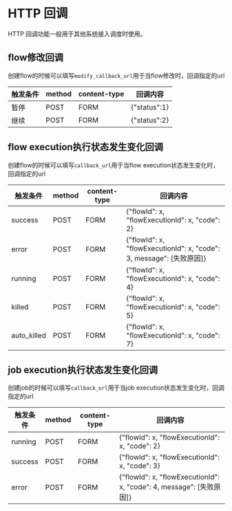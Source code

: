 <!--
 Copyright (c) 2019, Xiaomi, Inc.  All rights reserved.
 This source code is licensed under the Apache License Version 2.0, which
 can be found in the LICENSE file in the root directory of this source tree.
-->

# HTTP 回调

HTTP 回调功能一般用于其他系统接入调度时使用。

## flow修改回调

创建flow的时候可以填写`modify_callback_url`用于当flow修改时，回调指定的url

触发条件|method|content-type|回调内容
-|-|-|-
暂停|POST|FORM|{"status":1}
继续|POST|FORM|{"status":2}

## flow execution执行状态发生变化回调

创建flow的时候可以填写`callback_url`用于当flow execution状态发生变化时，回调指定的url

触发条件|method|content-type|回调内容
-|-|-|-
success|POST|FORM| {"flowId": x, "flowExecutionId": x, "code": 2}
error|POST|FORM| {"flowId": x, "flowExecutionId": x, "code": 3, message": [失败原因]}
running|POST|FORM| {"flowId": x, "flowExecutionId": x, "code": 4}
killed|POST|FORM| {"flowId": x, "flowExecutionId": x, "code": 5}
auto_killed|POST|FORM| {"flowId": x, "flowExecutionId": x, "code": 7}

## job execution执行状态发生变化回调

创建job的时候可以填写`callback_url`用于当job execution状态发生变化时，回调指定的url

触发条件|method|content-type|回调内容
-|-|-|-
running |POST|FORM| {"flowId": x, "flowExecutionId": x, "code": 2}
success |POST|FORM| {"flowId": x, "flowExecutionId": x, "code": 3}
error|POST|FORM| {"flowId": x, "flowExecutionId": x, "code": 4, message": [失败原因]}
